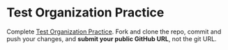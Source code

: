 # Test Organization Practice

Complete [Test Organization Practice](). Fork and clone the repo, commit and push your changes, and **submit your public GitHub URL**, not the git URL.
